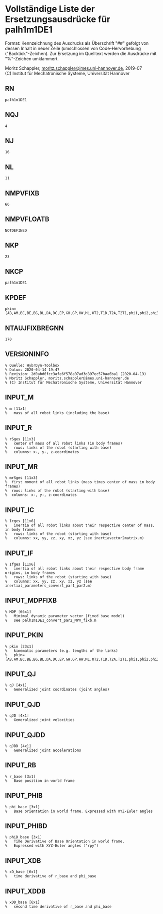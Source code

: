 # Vollständige Liste der Ersetzungsausdrücke für palh1m1DE1
Format: Kennzeichnung des Ausdrucks als Überschrift "##" gefolgt von dessen Inhalt in neuer Zeile (umschlossen von Code-Hervorhebung ("Backtick"-Zeichen).
Zur Ersetzung im Quelltext werden die Ausdrücke mit "%"-Zeichen umklammert.

Moritz Schappler, moritz.schappler@imes.uni-hannover.de, 2019-07  
(C) Institut für Mechatronische Systeme, Universität Hannover

## RN

```
palh1m1DE1
```

## NQJ

```
4
```

## NJ

```
16
```

## NL

```
11
```

## NMPVFIXB

```
66
```

## NMPVFLOATB

```
NOTDEFINED
```

## NKP

```
23
```

## NKCP

```
palh1m1DE1
```

## KPDEF

```
pkin=[AB,AM,BC,BE,BG,BL,DA,DC,EP,GH,GP,HW,ML,OT2,T1D,T2A,T2T1,phi1,phi2,phi312,phi413,phi710,phi711]';
```

## NTAUJFIXBREGNN

```
170
```

## VERSIONINFO

```
% Quelle: HybrDyn-Toolbox
% Datum: 2020-04-14 19:47
% Revision: 2d0abd6fcc3afe6f578a07ad3d897ec57baa6ba1 (2020-04-13)
% Moritz Schappler, moritz.schappler@imes.uni-hannover.de
% (C) Institut für Mechatronische Systeme, Universität Hannover
```

## INPUT_M

```
% m [11x1]
%   mass of all robot links (including the base)
```

## INPUT_R

```
% rSges [11x3]
%   center of mass of all robot links (in body frames)
%   rows: links of the robot (starting with base)
%   columns: x-, y-, z-coordinates
```

## INPUT_MR

```
% mrSges [11x3]
%  first moment of all robot links (mass times center of mass in body frames)
%  rows: links of the robot (starting with base)
%  columns: x-, y-, z-coordinates
```

## INPUT_IC

```
% Icges [11x6]
%   inertia of all robot links about their respective center of mass, in body frames
%   rows: links of the robot (starting with base)
%   columns: xx, yy, zz, xy, xz, yz (see inertiavector2matrix.m)
```

## INPUT_IF

```
% Ifges [11x6]
%   inertia of all robot links about their respective body frame origins, in body frames
%   rows: links of the robot (starting with base)
%   columns: xx, yy, zz, xy, xz, yz (see inertial_parameters_convert_par1_par2.m)
```

## INPUT_MDPFIXB

```
% MDP [66x1]
%   Minimal dynamic parameter vector (fixed base model)
%   see palh1m1DE1_convert_par2_MPV_fixb.m
```

## INPUT_PKIN

```
% pkin [23x1]
%   kinematic parameters (e.g. lengths of the links)
%   pkin=[AB,AM,BC,BE,BG,BL,DA,DC,EP,GH,GP,HW,ML,OT2,T1D,T2A,T2T1,phi1,phi2,phi312,phi413,phi710,phi711]';
```

## INPUT_QJ

```
% qJ [4x1]
%   Generalized joint coordinates (joint angles)
```

## INPUT_QJD

```
% qJD [4x1]
%   Generalized joint velocities
```

## INPUT_QJDD

```
% qJDD [4x1]
%   Generalized joint accelerations
```

## INPUT_RB

```
% r_base [3x1]
%   Base position in world frame
```

## INPUT_PHIB

```
% phi_base [3x1]
%   Base orientation in world frame. Expressed with XYZ-Euler angles
```

## INPUT_PHIBD

```
% phiD_base [3x1]
%   Time Derivative of Base Orientation in world frame.
%   Expressed with XYZ-Euler angles ("rpy")
```

## INPUT_XDB

```
% xD_base [6x1]
%   time derivative of r_base and phi_base
```

## INPUT_XDDB

```
% xDD_base [6x1]
%   second time derivative of r_base and phi_base
```

